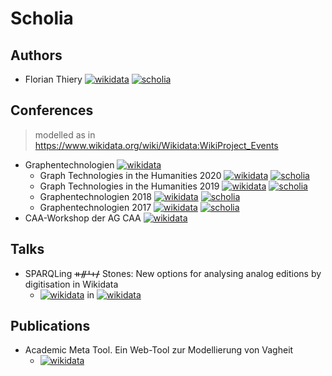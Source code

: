 # Scholia

## Authors

*  Florian Thiery [![wikidata](https://img.shields.io/badge/Wikidata-Q66606154-blue.svg)](https://www.wikidata.org/wiki/Q66606154) [![scholia](https://img.shields.io/badge/Scholia-Q66606154-green.svg)](https://tools.wmflabs.org/scholia/author/Q66606154)

## Conferences

> modelled as in https://www.wikidata.org/wiki/Wikidata:WikiProject_Events

* Graphentechnologien [![wikidata](https://img.shields.io/badge/Wikidata-Q88859517-blue.svg)](https://www.wikidata.org/wiki/Q88859517)
  * Graph Technologies in the Humanities 2020 [![wikidata](https://img.shields.io/badge/Wikidata-Q88860125-blue.svg)](https://www.wikidata.org/wiki/Q88860125) [![scholia](https://img.shields.io/badge/Scholia-Q88860125-green.svg)](https://tools.wmflabs.org/scholia/venue/Q88860125)
  * Graph Technologies in the Humanities 2019 [![wikidata](https://img.shields.io/badge/Wikidata-Q88864270-blue.svg)](https://www.wikidata.org/wiki/Q88864270) [![scholia](https://img.shields.io/badge/Scholia-Q88864270-green.svg)](https://tools.wmflabs.org/scholia/venue/Q88864270)
  * Graphentechnologien 2018 [![wikidata](https://img.shields.io/badge/Wikidata-Q88866968-blue.svg)](https://www.wikidata.org/wiki/Q88866968) [![scholia](https://img.shields.io/badge/Scholia-Q88866968-green.svg)](https://tools.wmflabs.org/scholia/venue/Q88866968)
  * Graphentechnologien 2017 [![wikidata](https://img.shields.io/badge/Wikidata-Q88867448-blue.svg)](https://www.wikidata.org/wiki/Q88867448) [![scholia](https://img.shields.io/badge/Scholia-Q88867448-green.svg)](https://tools.wmflabs.org/scholia/venue/Q88867448)
* CAA-Workshop der AG CAA [![wikidata](https://img.shields.io/badge/Wikidata-Q88869722-blue.svg)](https://www.wikidata.org/wiki/Q88869722)

## Talks

* SPARQLing ᚑᚌᚆᚐᚋ Stones: New options for analysing analog editions by digitisation in Wikidata
  * [![wikidata](https://img.shields.io/badge/Wikidata-Q88091985-blue.svg)](https://www.wikidata.org/wiki/Q88091985) in [![wikidata](https://img.shields.io/badge/Wikidata-Q88860125-blue.svg)](https://www.wikidata.org/wiki/Q88860125)

## Publications

* Academic Meta Tool. Ein Web-Tool zur Modellierung von Vagheit
  * [![wikidata](https://img.shields.io/badge/Wikidata-Q88092129-blue.svg)](https://www.wikidata.org/wiki/Q88092129)
